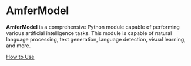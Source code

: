 # AmferModel

**AmferModel** is a comprehensive Python module capable of performing various artificial intelligence tasks. This module is capable of natural language processing, text generation, language detection, visual learning, and more.

[How to Use](HOWTOUSE.md)
